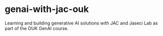 # genai-with-jac-ouk
Learning and building generative AI solutions with JAC and Jaseci Lab as part of the OUK GenAI course.

